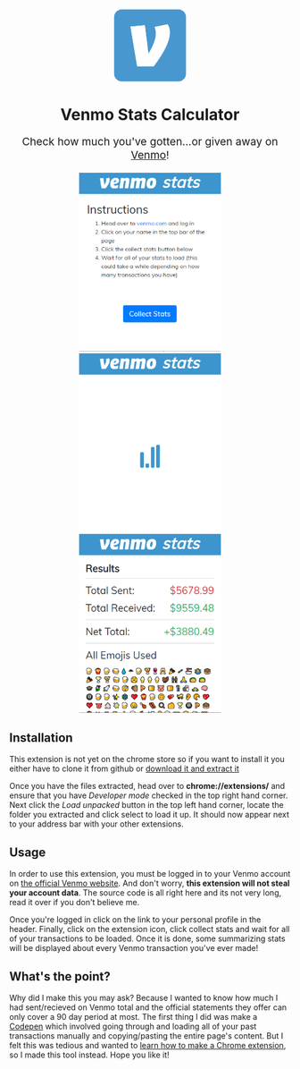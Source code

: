<p align="center" style="color: #343a40">
  <img src="./images/logo.png" alt="Venmo logo" height="130" />
  <h1 align="center">Venmo Stats Calculator</h1>
</p>
<p align="center" style="font-size: 1.2rem;">Check how much you've gotten...or given away on <a href="https://venmo.com">Venmo</a>!</p>
<p align="center">
  <img src="./images/screenshot-1.png" alt="Screenshot 1" height="320" />
  <img src="./images/screenshot-2.png" alt="Screenshot 2" height="320" />
  <img src="./images/screenshot-3.png" alt="Screenshot 3" height="320" />
</p>

## Installation

This extension is not yet on the chrome store so if you want to install it you either have to clone it from github or [download it and extract it](https://github.com/csandman/venmo-calc/archive/master.zip)

Once you have the files extracted, head over to **chrome://extensions/** and ensure that you have *Developer mode* checked in the top right hand corner. Next click the *Load unpacked* button in the top left hand corner, locate the folder you extracted and click select to load it up. It should now appear next to your address bar with your other extensions.

## Usage

In order to use this extension, you must be logged in to your Venmo account on [the official Venmo website](https://venmo.com).  And don't worry, **this extension will not steal your account data**.  The source code is all right here and its not very long, read it over if you don't believe me.

Once you're logged in click on the link to your personal profile in the header.  Finally, click on the extension icon, click collect stats and wait for all of your transactions to be loaded.  Once it is done, some summarizing stats will be displayed about every Venmo transaction you've ever made!

## What's the point?

Why did I make this you may ask?  Because I wanted to know how much I had sent/recieved on Venmo total and the official statements they offer can only cover a 90 day period at most.  The first thing I did was make a [Codepen](https://codepen.io/CSandman/full/GOPWME) which involved going through and loading all of your past transactions manually and copying/pasting the entire page's content.  But I felt this was tedious and wanted to [learn how to make a Chrome extension](https://developer.chrome.com/extensions/getstarted), so I made this tool instead.  Hope you like it!
